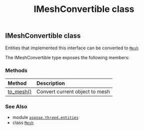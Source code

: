 ﻿---
title: IMeshConvertible class
second_title: Aspose.3D for Python via .NET API References
description: 
type: docs
weight: 130
url: /python-net/aspose.threed.entities/imeshconvertible/
is_root: false
---

## IMeshConvertible class

Entities that implemented this interface can be converted to [`Mesh`](/3d/python-net/aspose.threed.entities/mesh)



The IMeshConvertible type exposes the following members:

### Methods
| Method | Description |
| :- | :- |
| [to_mesh()](/3d/python-net/aspose.threed.entities/imeshconvertible/to_mesh/#) | Convert current object to mesh |



### See Also
* module [`aspose.threed.entities`](..)
* class [`Mesh`](/3d/python-net/aspose.threed.entities/mesh)
